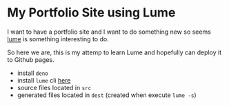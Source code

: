 # My Portfolio Site using Lume

I want to have a portfolio site and I want to do something new so seems [lume](https://lume.land/) is something interesting to do.

So here we are, this is my attemp to learn Lume and hopefully can deploy it to Github pages.

- install `deno`
- install `lume` cli [here](https://lume.land/docs/overview/command-line/)
- source files located in `src`
- generated files located in `dest` (created when execute `lume -s`)
